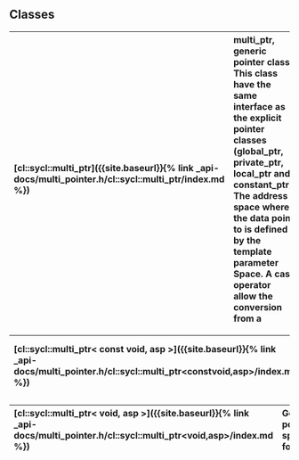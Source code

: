 ---
---
## Classes

| [cl::sycl::multi_ptr]({{site.baseurl}}{% link _api-docs/multi_pointer.h/cl::sycl::multi_ptr/index.md %}) | multi_ptr, generic pointer class. This class have the same interface as the explicit pointer classes (global_ptr, private_ptr, local_ptr and constant_ptr). The address space where the data point to is defined by the template parameter Space. A cast operator allow the conversion from a  |
| :--- | :--- |


| [cl::sycl::multi_ptr< const void, asp >]({{site.baseurl}}{% link _api-docs/multi_pointer.h/cl::sycl::multi_ptr<constvoid,asp>/index.md %}) | Generic pointer class, specialization for const void.  |
| :--- | :--- |


| [cl::sycl::multi_ptr< void, asp >]({{site.baseurl}}{% link _api-docs/multi_pointer.h/cl::sycl::multi_ptr<void,asp>/index.md %}) | Generic pointer class, specialization for void.  |
| :--- | :--- |

